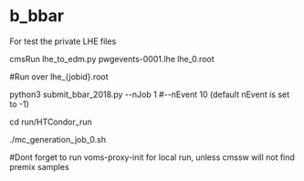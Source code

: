 # b_bbar
For test the private LHE files

cmsRun lhe_to_edm.py pwgevents-0001.lhe lhe_0.root

#Run over lhe_{jobid}.root

python3 submit_bbar_2018.py --nJob 1 #--nEvent 10 (default nEvent is set to -1)

cd run/HTCondor_run

./mc_generation_job_0.sh

#Dont forget to run voms-proxy-init for local run, unless cmssw will not find premix samples
